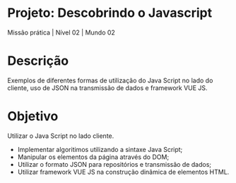 # Projeto: Descobrindo o Javascript
 Missão prática | Nível 02 | Mundo 02
 
# Descrição
 Exemplos de diferentes formas de utilização do Java Script no lado do cliente, uso de JSON na transmissão de dados e framework VUE JS.

# Objetivo
 Utilizar o Java Script no lado cliente.

 - Implementar algoritimos utilizando a sintaxe Java Script;
 - Manipular os elementos da página através do DOM;
 - Utilizar o formato JSON para repositórios e transmissão de dados;
 - Utilizar framework VUE JS na construção dinâmica de elementos HTML.
